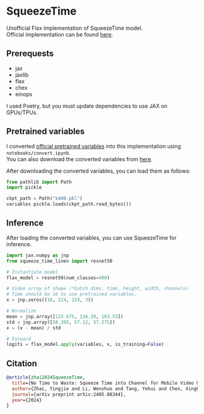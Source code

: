 # SqueezeTime

Unofficial Flax implementation of SqueezeTime model.  
Official implementation can be found [here](https://github.com/xinghaochen/SqueezeTime/tree/main).

## Prerequests
- jax
- jaxlib
- flax
- chex
- einops

I used Poetry, but you must update dependencies to use JAX on GPUs/TPUs.

## Pretrained variables

I converted [official pretrained variables](https://github.com/xinghaochen/SqueezeTime/tree/main) into this implementation using `notebooks/convert.ipynb`.  
You can also download the converted variables from [here](https://drive.google.com/drive/folders/17KX5RKGecMEWf5_NrA0VlhrR5_d7JH2x?usp=sharing).

After downloading the converted variables, you can load them as follows:
```python
from pathlib import Path
import pickle

ckpt_path = Path("k400.pkl")
variables pickle.loads(ckpt_path.read_bytes())
```

## Inference

After loading the converted variables, you can use SqueezeTime for inference.

```python
import jax.numpy as jnp
from squeeze_time_linen import resnet50

# Instantiate model
flax_model = resnet50(num_classes=400)

# Video array of shape (*batch_dims, time, height, width, channels)
# Time should be 16 to use pretrained variables.
x = jnp.zeros((16, 224, 224, 3))

# Normalize
mean = jnp.array([123.675, 116.28, 103.53])
std = jnp.array([58.395, 57.12, 57.375])
x = (x - mean) / std

# Forward
logits = flax_model.apply(variables, x, is_training=False)
```

## Citation

```bibtex
@article{zhai2024SqueezeTime,
  title={No Time to Waste: Squeeze Time into Channel for Mobile Video Understanding},
  author={Zhai, Yingjie and Li, Wenshuo and Tang, Yehui and Chen, Xinghao and Wang, Yunhe},
  journal={arXiv preprint arXiv:2405.08344},
  year={2024}
}
```